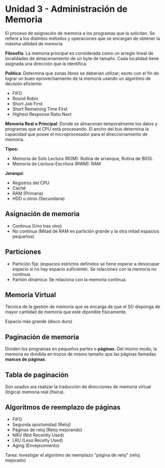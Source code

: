 # Unidad 3 - Administración de Memoria

El proceso de asignación de memoria a los programas que la solicitan. Se refiere
a los distintos métodos y operaciones que se encargan de obtener la máxima utilidad
de memoria.

**Filosofía**: La memoria principal es considerada como un arreglo lineal de localidades
de almacenamiento de un byte de tamaño. Cada localidad tiene asignada una
dirección que la identifica.

**Política**: Determina que zonas libres se deberían utilizar; esoto con el fin de
lograr un buen eprovechamiento de la memoria usando un algoritmo de decisión
eficiente:

- FIFO
- Round Robin
- Short Job First
- Short Remaining Time First
- Highest Response Ratio Next

**Memoria Real o Principal**: Donde se almacenan temporalmente los datos y
programas que el CPU está procesando. El ancho del bus determina la capacidad
que posee el microprocesador para el direccionamiento de memoria.

**Tipos**:

- Memoria de Solo Lectura (ROM): Rutina de arranque, Rutina de BIOS.
- Memoria de Lectura-Escritura (RWM): RAM

**Jerarquí**:

- Registros del CPU
- Caché
- RAM (Primaria)
- HDD u otros (Secundaria)

## Asignación de memoria

- Continua (Uno tras otro)
- No continua (Mitad de RAM en partición grande y la otra mitad espacios pequeños)

## Particiones

- Partición fija: (espacios estrictos definidos se tiene esperar a desocupar espacio si
no hay espacio suficiente). Se relaciones con la memoria no continua
- Partión dinámica: Se relaciona con la memoria continua.

## Memoria Virtual

Técnica de la gestión de memoria que se encarga de que el SO disponga de mayor
cantidad de memoria que esté diponible físicamente.

Espacio más grande (disco duro)

## Paginación de memoria

Dividen los programas en pequeños partes o **páginas**. Del mismo modo, la memoria
es dividida en trozos de mismo tamaño que las páginas llamadas **marcos de páginas**.

## Tabla de paginación

Son usados ara realizar la traducción de direcciones de memoria virtual (lógica)
memoria real (física).

## Algoritmos de reemplazo de páginas

- FIFO
- Segunda oportunidad (Reloj)
- Páginas de reloj (Reloj mejorando)
- NRU (Not Recently Used)
- LRU (Less Recetly Used)
- Aging (Envejecimiento)

Tarea: Investigar el algoritmo de reemplazo "página de reloj" (reloj mejorado)